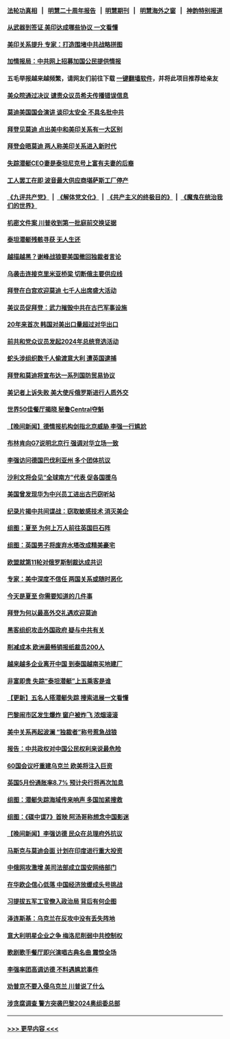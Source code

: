 #### [法轮功真相](https://github.com/gfw-breaker/truth/blob/master/README.md?t=0) &nbsp;&nbsp;|&nbsp;&nbsp; [明慧二十周年报告](https://github.com/gfw-breaker/mh-reports/blob/master/README.md?t=0) &nbsp;&nbsp;|&nbsp;&nbsp;[明慧期刊](https://github.com/gfw-breaker/mh-qikan) &nbsp;&nbsp;|&nbsp;&nbsp; [明慧海外之窗](https://github.com/gfw-breaker/mh-news/blob/master/README.md?t=0) &nbsp;&nbsp;|&nbsp;&nbsp; [神韵特别报道](https://github.com/gfw-breaker/mh-news/blob/master/shenyun.md?t=0)
#### [从武器到签证 美印达成哪些协议 一文看懂](../pages/nsc418/n14021258.md?t=06231243) 
#### [美印关系提升 专家：打造围堵中共战略拼图](../pages/nsc418/n14021087.md?t=06231243) 
#### [加情报局：中共网上招募加国公民提供情报](../pages/nsc418/n14021125.md?t=06231243) 
#### 五毛举报越来越频繁，请网友们前往下载 [一键翻墙软件](https://github.com/gfw-breaker/ssr-accounts)，并将此项目推荐给亲友
#### [美众院通过决议 谴责众议员希夫传播错误信息](../pages/nsc418/n14021084.md?t=06231243) 
#### [莫迪美国国会演讲 谈印太安全 不具名批中共](../pages/nsc418/n14021153.md?t=06231243) 
#### [拜登见莫迪 点出美中和美印关系有一大区别](../pages/nsc418/n14021178.md?t=06231243) 
#### [拜登会晤莫迪 两人称美印关系进入新时代](../pages/nsc418/n14021147.md?t=06231243) 
#### [失踪潜艇CEO妻是泰坦尼克号上富有夫妻的后裔](../pages/nsc418/n14021072.md?t=06231243) 
#### [工人罢工在即 波音最大供应商堪萨斯工厂停产](../pages/nsc418/n14020994.md?t=06231243) 
#### [《九评共产党》](https://github.com/begood0513/9ping.md/blob/master/README.md) &nbsp;|&nbsp; [《解体党文化》](../../../../jtdwh.md/blob/master/README.md)  &nbsp;|&nbsp; [《共产主义的终极目的》](../../../../gczydzjmd.md/blob/master/README.md) &nbsp;|&nbsp; [《魔鬼在统治我们的世界》](../../../../mgztzwmdsj.md/blob/master/README.md) 
#### [机密文件案 川普收到第一批庭前交换证据](../pages/nsc418/n14021032.md?t=06231243) 
#### [泰坦潜艇残骸寻获 无人生还](../pages/nsc418/n14020968.md?t=06231243) 
#### [越描越黑？谢峰战狼要美国撤回独裁者言论](../pages/nsc418/n14021054.md?t=06231243) 
#### [乌袭击连接克里米亚桥梁 切断俄主要供应线](../pages/nsc418/n14021006.md?t=06231243) 
#### [拜登在白宫欢迎莫迪 七千人出席盛大活动](../pages/nsc418/n14021062.md?t=06231243) 
#### [美议员促拜登：武力摧毁中共在古巴军事设施](../pages/nsc418/n14021024.md?t=06231243) 
#### [20年来首次 韩国对美出口量超过对华出口](../pages/nsc418/n14020999.md?t=06231243) 
#### [前共和党众议员发起2024年总统竞选活动](../pages/nsc418/n14020996.md?t=06231243) 
#### [蛇头涉组织数千人偷渡意大利 遭英国逮捕](../pages/nsc418/n14020990.md?t=06231243) 
#### [拜登和莫迪将宣布达一系列国防贸易协议](../pages/nsc418/n14020940.md?t=06231243) 
#### [美记者上诉失败 美大使斥俄罗斯进行人质外交](../pages/nsc418/n14020916.md?t=06231243) 
#### [世界50佳餐厅揭晓 秘鲁Central夺魁](../pages/nsc418/n14020849.md?t=06231243) 
#### [【晚间新闻】德情报机构剑指北京威胁 李强一行尴尬](../pages/nsc418/n14020854.md?t=06231243) 
#### [布林肯向G7说明北京行 强调对华立场一致](../pages/nsc418/n14020782.md?t=06231243) 
#### [李强访问德国巴伐利亚州 多个团体抗议](../pages/nsc418/n14020642.md?t=06231243) 
#### [沙利文将会见“全球南方”代表 促各国援乌](../pages/nsc418/n14020752.md?t=06231243) 
#### [美国曾发现华为中兴员工进出古巴窃听站](../pages/nsc418/n14020666.md?t=06231243) 
#### [纪录片揭中共间谍战：窃取敏感技术 消灭美企](../pages/nsc418/n14020544.md?t=06231243) 
#### [组图：夏至 为何上万人前往英国巨石阵](../pages/nsc418/n14020558.md?t=06231243) 
#### [组图：英国男子将废弃水塔改成精美豪宅](../pages/nsc418/n14020101.md?t=06231243) 
#### [欧盟就第11轮对俄罗斯制裁达成共识](../pages/nsc418/n14020657.md?t=06231243) 
#### [专家：美中深度不信任 两国关系或随时恶化](../pages/nsc418/n14020592.md?t=06231243) 
#### [今天是夏至 你需要知道的几件事](../pages/nsc418/n14020575.md?t=06231243) 
#### [拜登为何以最高外交礼遇欢迎莫迪](../pages/nsc418/n14020535.md?t=06231243) 
#### [黑客组织攻击外国政府 疑与中共有关](../pages/nsc418/n14020587.md?t=06231243) 
#### [削减成本 欧洲最畅销报纸裁员200人](../pages/nsc418/n14020578.md?t=06231243) 
#### [越来越多企业离开中国 到泰国越南买地建厂](../pages/nsc418/n14020536.md?t=06231243) 
#### [非富即贵 失踪“泰坦潜艇”上五乘客是谁](../pages/nsc418/n14020486.md?t=06231243) 
#### [【更新】五名人搭潜艇失踪 搜索进展一文看懂](../pages/nsc418/n14019847.md?t=06231243) 
#### [巴黎闹市区发生爆炸 窗户被炸飞 浓烟滚滚](../pages/nsc418/n14020533.md?t=06231243) 
#### [美中关系再起波澜 “独裁者”称号惹急战狼](../pages/nsc418/n14020509.md?t=06231243) 
#### [报告：中共政权对中国公民权利来说最危险](../pages/nsc418/n14020484.md?t=06231243) 
#### [60国会议吁重建乌克兰 欧美将注入巨资](../pages/nsc418/n14020395.md?t=06231243) 
#### [英国5月份通胀率8.7% 预计央行将再次加息](../pages/nsc418/n14020311.md?t=06231243) 
#### [组图：潜艇失踪海域传来响声 多国加紧搜救](../pages/nsc418/n14020222.md?t=06231243) 
#### [组图：《碟中谍7》首映 阿汤哥称想念中国影迷](../pages/nsc418/n14019783.md?t=06231243) 
#### [【晚间新闻】李强访德 民众在总理府外抗议](../pages/nsc418/n14020187.md?t=06231243) 
#### [马斯克与莫迪会面 计划在印度进行重大投资](../pages/nsc418/n14020175.md?t=06231243) 
#### [中俄网攻激增 美司法部成立国安网络部门](../pages/nsc418/n14020109.md?t=06231243) 
#### [在华欧企信心低落 中国经济放缓成头号挑战](../pages/nsc418/n14019974.md?t=06231243) 
#### [习提拔五军工官僚入政治局 背后有何企图](../pages/nsc418/n14019205.md?t=06231243) 
#### [泽连斯基：乌克兰在反攻中没有丢失阵地](../pages/nsc418/n14019798.md?t=06231243) 
#### [意大利明星企业之争 梅洛尼削弱中共控制权](../pages/nsc418/n14019824.md?t=06231243) 
#### [歌剧歌手餐厅即兴演唱古典名曲 震惊全场](../pages/nsc418/n14019434.md?t=06231243) 
#### [李强率团高调访德 不料遇尴尬事件](../pages/nsc418/n14019852.md?t=06231243) 
#### [劝普京不要入侵乌克兰 川普说了什么](../pages/nsc418/n14019767.md?t=06231243) 
#### [涉贪腐调查 警方突袭巴黎2024奥组委总部](../pages/nsc418/n14019711.md?t=06231243) 

----
#### [ >>> 更早内容 <<< ](../indexes/nsc418-earlier.md)
